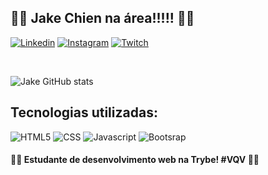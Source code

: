 ## 🚀🚀 Jake Chien na área!!!!! 🚀🚀

[![Linkedin](https://img.shields.io/badge/LinkedIn-0077B5?style=for-the-badge&logo=linkedin&logoColor=white)](https://www.linkedin.com/in/jake-chien-70aa0a1b2/)
[![Instagram](https://img.shields.io/badge/Instagram-E4405F?style=for-the-badge&logo=instagram&logoColor=white)](https://www.instagram.com/jakechien/)
[![Twitch](https://img.shields.io/badge/Twitch-9146FF?style=for-the-badge&logo=twitch&logoColor=white)](https://www.twitch.tv/jakechienn)

<br>

![Jake GitHub stats](https://github-readme-stats.vercel.app/api?username=jaketheman96&show_icons=true&theme=tokyonight)

## Tecnologias utilizadas:

![HTML5](https://img.shields.io/badge/HTML5-E34F26?style=for-the-badge&logo=html5&logoColor=white)
![CSS](https://img.shields.io/badge/CSS-239120?&style=for-the-badge&logo=css3&logoColor=white)
![Javascript](https://img.shields.io/badge/JavaScript-323330?style=for-the-badge&logo=javascript&logoColor=F7DF1E)
![Bootsrap](https://img.shields.io/badge/Bootstrap-563D7C?style=for-the-badge&logo=bootstrap&logoColor=white)
<br>

#### 🚀🚀 Estudante de desenvolvimento web na Trybe! #VQV 🚀🚀
